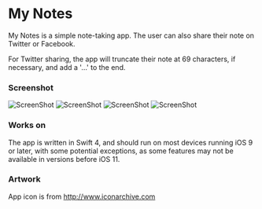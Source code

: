 # My Notes
My Notes is a simple note-taking app. The user can also share their note on Twitter or Facebook.

For Twitter sharing, the app will truncate their note at 69 characters, if necessary, and add a '…' to the end.

### Screenshot
![ScreenShot](Screenshots/AppInterfaceInitial.png)
![ScreenShot](Screenshots/AppInterfaceArrange.png)
![ScreenShot](Screenshots/AppInterfaceView.png)
![ScreenShot](Screenshots/AppInterfaceShare.png)

### Works on
The app is written in Swift 4, and should run on most devices running iOS 9 or later, with some potential exceptions, as some features may not be available in versions before iOS 11.

### Artwork
App icon is from http://www.iconarchive.com 

